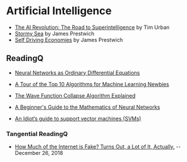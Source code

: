 # Artificial Intelligence

* [The AI Revolution: The Road to Superintelligence](https://waitbutwhy.com/2015/01/artificial-intelligence-revolution-1.html) by Tim Urban
* [Stormy Sea](https://github.com/prestwich/writing/blob/master/personal/stormy_sea.md) by James Prestwich
* [Self Driving Economies](https://github.com/prestwich/writing/blob/master/personal/self_driving_economies.md) by James Prestwich

## ReadingQ
* [Neural Networks as Ordinary Differential Equations](https://rkevingibson.github.io/blog/neural-networks-as-ordinary-differential-equations/)

* [A Tour of the Top 10 Algorithms for Machine Learning Newbies](https://towardsdatascience.com/a-tour-of-the-top-10-algorithms-for-machine-learning-newbies-dde4edffae11)

* [The Wave Function Collapse Algorithm Explained](https://robertheaton.com/2018/12/17/wavefunction-collapse-algorithm/)

* [A Beginner's Guide to the Mathematics of Neural Networks](http://citeseerx.ist.psu.edu/viewdoc/download?doi=10.1.1.161.3556&rep=rep1&type=pdf)

* [An Idiot’s guide to support vector machines (SVMs)](http://web.mit.edu/6.034/wwwbob/svm-notes-long-08.pdf)

### Tangential ReadingQ
* [How Much of the Internet is Fake? Turns Out, a Lot of It, Actually.](http://nymag.com/intelligencer/2018/12/how-much-of-the-internet-is-fake.html) -- December 26, 2018